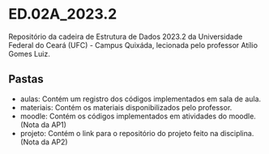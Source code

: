 # ED.02A_2023.2
Repositório da cadeira de Estrutura de Dados 2023.2 da Universidade Federal do Ceará (UFC) - Campus Quixáda,  lecionada pelo professor Atílio Gomes Luiz.

## Pastas
- aulas: Contém um registro dos códigos implementados em sala de aula.
- materiais: Contém os materiais disponibilizados pelo professor.
- moodle: Contém os códigos implementados em atividades do moodle. (Nota da AP1)
- projeto: Contém o link para o repositório do projeto feito na disciplina. (Nota da AP2)